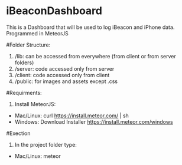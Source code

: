 # iBeaconDashboard
This is a Dashboard that will be used to log iBeacon and iPhone data. Programmed in MeteorJS

#Folder Structure:
1. /lib: can be accessed from everywhere (from client or from server folders)
2. /server: code accessed only from server
3. /client: code accessed only from client
4. /public: for images and assets except .css

#Requirments:
1. Install MeteorJS:
* Mac/Linux: curl https://install.meteor.com/ | sh
* Windows: Download Installer https://install.meteor.com/windows

#Exection
1. In the project folder type:
* Mac/Linux: meteor
